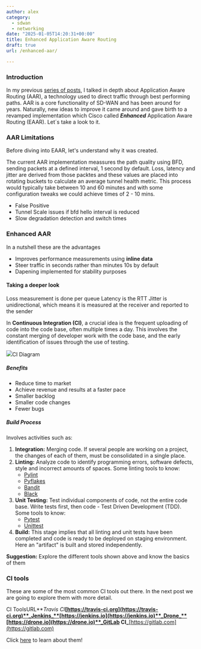 ```yaml
---
author: alex
category:
  - sdwan
  - networking
date: "2025-01-05T14:20:31+00:00"
title: Enhanced Application Aware Routing
draft: true
url: /enhanced-aar/

---
```

### Introduction

In my previous [series of posts](/demystifying-aar-1-3-the-foundations), I talked in depth about Application Aware Routing (AAR), a technology used to direct traffic through best performing paths. AAR is a core functionality of SD-WAN and has been around for years. Naturally, new ideas to improve it came around and gave birth to a revamped implementation which Cisco called **_Enhanced_** Application Aware Routing (EAAR). Let´s take a look to it.

### AAR Limitations

Before diving into EAAR, let's understand why it was created.

The current AAR implementation meassures the path quality using BFD, sending packets at a defined interval, 1 second by default. Loss, latency and jitter are derived from those packtes and these values are placed into rotating buckets to calculate an average tunnel health metric. This process would typically take between 10 and 60 minutes and with some configuration tweaks we could achieve times of 2 - 10 mins.

- False Positive
- Tunnel Scale issues if bfd hello interval is reduced 
- Slow degradation detection and switch times  

### Enhanced AAR

In a nutshell these are the advantages 
- Improves performance measurements using **inline data**
- Steer traffic in seconds rather than minutes 10s by default
- Dapening implemented for stability purposes

#### Taking a deeper look 

Loss measurement is done per queue
Latency is the RTT
Jitter is unidirectional, which means it is measured at the receiver and reported to the sender




In **Continuous Integration (CI)**, a crucial idea is the frequent uploading of code into the code base, often multiple times a day. This involves the constant merging of developer work with the code base, and the early identification of issues through the use of testing.

![](/wp-content/uploads/2024/01/Screenshot-2024-01-17-at-15.23.10.png)CI Diagram

##### Benefits

- Reduce time to market
- Achieve revenue and results at a faster pace
- Smaller backlog
- Smaller code changes
- Fewer bugs

##### Build Process

Involves activities such as:

1. **Integration:** Merging code. If several people are working on a project, the changes of each of them, must be consolidated in a single place.
1. **Linting:** Analyze code to identify programming errors, software defects, style and incorrect amounts of spaces. Some linting tools to know:
   - [Pylint](https://pypi.org/project/pylint/)
   - [Pyflakes](https://pypi.org/project/pyflakes/)
   - [Bandit](https://bandit.readthedocs.io/en/latest/)
   - [Black](https://black.readthedocs.io/en/stable/)
1. **Unit Testing:** Test individual components of code, not the entire code base. Write tests first, then code - Test Driven Development (TDD). Some tools to know:
   - [Pytest](https://docs.pytest.org/en/7.4.x/)
   - [Unittest](https://docs.python.org/3/library/unittest.html)
1. **Build:** This stage implies that all linting and unit tests have been completed and code is ready to be deployed on staging environment. Here an "artifact" is built and stored independently.

**Suggestion:** Explore the different tools shown above and know the basics of them

### CI tools

These are some of the most common CI tools out there. In the next post we are going to explore them with more detail.

CI ToolsURL**_Travis CI_**[https://travis-ci.org](https://travis-ci.org)**_Jenkins_**[https://jenkins.io](https://jenkins.io)**_Drone_**[https://drone.io](https://drone.io)**_GitLab CI_**[https://gitlab.com](https://gitlab.com)

Click [here](/ci-tools/) to learn about them!
